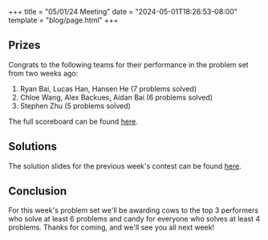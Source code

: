 +++
title = "05/01/24 Meeting"
date = "2024-05-01T18:26:53-08:00"
template = "blog/page.html"
+++

## Prizes

Congrats to the following teams for their performance in the problem set from two weeks ago:
1. Ryan Bai, Lucas Han, Hansen He (7 problems solved)
2. Chloe Wang, Alex Backues, Aidan Bai (6 problems solved)
3. Stephen Zhu (5 problems solved)

The full scoreboard can be found [here](https://codeforces.com/group/56LvjuJGwY/contest/520252/standings/groupmates/true).

## Solutions

The solution slides for the previous week's contest can be found [here](https://docs.google.com/presentation/d/1_lQuvf9vwnqNvypMHp9Gs2D9V_teZSOqJn7X747__K8/edit).

## Conclusion

For this week's problem set we'll be awarding cows to the top 3 performers who solve at least 6 problems and candy for everyone who solves at least 4 problems.
Thanks for coming, and we'll see you all next week!
